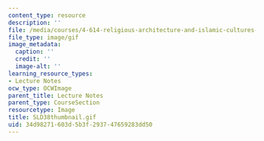 ```yaml
---
content_type: resource
description: ''
file: /media/courses/4-614-religious-architecture-and-islamic-cultures-fall-2002/34d98271603d5b3f293747659283dd50_SLD38thumbnail.gif
file_type: image/gif
image_metadata:
  caption: ''
  credit: ''
  image-alt: ''
learning_resource_types:
- Lecture Notes
ocw_type: OCWImage
parent_title: Lecture Notes
parent_type: CourseSection
resourcetype: Image
title: SLD38thumbnail.gif
uid: 34d98271-603d-5b3f-2937-47659283dd50
---
```

